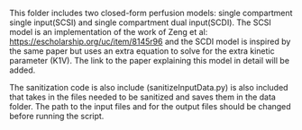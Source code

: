 This folder includes two closed-form perfusion models: single compartment single input(SCSI) and single compartment dual input(SCDI). The SCSI model is an implementation of the work of Zeng et al: https://escholarship.org/uc/item/8145r96 and the SCDI model is inspired by the same paper but uses an extra equation to solve for the extra kinetic parameter (K1V). The link to the paper explaining this model in detail will be added. 

The sanitization code is also include (sanitizeInputData.py) is also included that takes in the files needed to be sanitized and saves them in the data folder. The path to the input files and for the output files should be changed before running the script.
